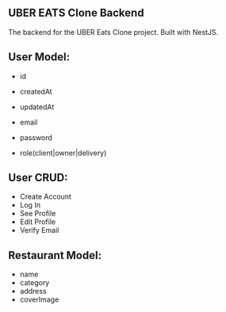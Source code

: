 ## UBER EATS Clone Backend

The backend for the UBER Eats Clone project. Built with NestJS.


## User Model:

- id
- createdAt
- updatedAt

- email
- password
- role(client|owner|delivery)

## User CRUD:

- Create Account
- Log In
- See Profile
- Edit Profile
- Verify Email

## Restaurant Model:
- name
- category
- address
- coverImage

